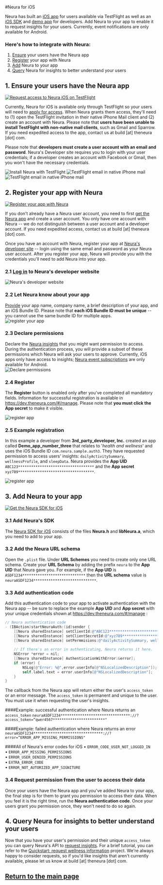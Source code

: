 #Neura for iOS

Neura has built an [iOS app](https://github.com/NeuraLabs/Neura_documentation/blob/master/text/SDK_iOS.md#1-ensure-your-users-have-the-neura-app) for users  available via TestFlight as well as an [iOS SDK](https://github.com/NeuraLabs/Neura_documentation/blob/master/resources/NeuraSDKiOS.zip?raw=true) and [demo app](https://github.com/NeuraLabs/Neura_documentation/blob/master/resources/NeuraiOSDemoSourceCode.zip?raw=true) for developers.  Add Neura to your app to enable it to request insights for your users.  Currently, event notifications are only available for Android. 

### Here's how to integrate with Neura:  
  1. [Ensure](https://github.com/NeuraLabs/Neura_documentation/blob/master/text/SDK_iOS.md#1-ensure-your-users-have-the-neura-app) your users have the Neura app  
  2. [Register](https://github.com/NeuraLabs/Neura_documentation/blob/master/text/SDK_iOS.md#2-register-your-app-with-neura) your app with Neura  
  3. [Add](https://github.com/NeuraLabs/Neura_documentation/blob/master/text/SDK_iOS.md#3-add-neura-to-your-app) Neura to your app  
  4. [Query](https://github.com/NeuraLabs/Neura_documentation/blob/master/text/SDK_iOS.md#4-query-neura-for-insights-to-better-understand-your-users) Neura for insights to better understand your users  

##  1. Ensure your users have the Neura app  
[![Request access to Neura iOS on TestFlight](https://github.com/NeuraLabs/Neura_documentation/blob/master/resources/buttonRequestAccessiOS.png)](https://theneura.prefinery.com/betas/4631/testers/new?display=inline&version=2)

Currently, Neura for iOS is available only through TestFlight so your users will need to [apply for access](https://theneura.prefinery.com/betas/4631/testers/new?display=inline&version=2).  When Neura grants them access, they'll need to (1) open the TestFlight invitation in their native iPhone Mail client and (2) create an account with Neura.  Please note that **users have been unable to install TestFlight with non-native mail clients**, such as Gmail and Sparrow.  If you need expedited access to the app, contact us at build [at] theneura [dot] com.

Please note that **developers must create a user account with an email and password**. Neura's Developer site requires you to login with your user credentials; if a developer creates an account with Facebook or Gmail, then you won't have the necessary credentials.
    
![Install Neura with TestFlight](https://github.com/NeuraLabs/Neura_documentation/blob/master/resources/HowToGetNeuraAppiOSFramed.png) ![TestFlight email in native iPhone mail](https://github.com/NeuraLabs/Neura_documentation/blob/master/resources/TestFlightIniPhoneMailFramed.png) ![TestFlight email in native iPhone mail](https://github.com/NeuraLabs/Neura_documentation/blob/master/resources/CreateNeuraAccountFramed.png)  

##  2. Register your app with Neura  
[![Register your app with Neura](https://github.com/NeuraLabs/Neura_documentation/blob/master/resources/buttonRegisterApp.png)](https://dev.theneura.com)  

If you don't already have a Neura user account, you need to first [get the Neura app](https://theneura.prefinery.com/betas/4631/testers/new?display=inline&version=2) and create a user account.  You only have one account with Neura -- we do not distinguish between a user account and a developer account.  If you need expedited access, contact us at build [at] theneura [dot] com.  

Once you have an account with Neura, register your app at [Neura's developer site](https://dev.theneura.com) -- login using the same email and password as your Neura user account.  After you register your app, Neura will provide you with the credentials you'll need to add Neura into your app.      

### 2.1 [Log in](https://dev.theneura.com) to Neura's developer website

![Neura's developer website](https://github.com/NeuraLabs/Neura_documentation/blob/master/resources/NeuraDevSite.png)  

### 2.2 Let Neura know about your app
[Provide](https://dev.theneura.com/#/register) your app name, company name, a brief description of your app, and an iOS Bundle ID.  Please note that **each iOS Bundle ID must be unique** -- you cannot use the same bundle ID for multiple apps.  
![register your app](https://github.com/NeuraLabs/Neura_documentation/blob/master/resources/Registration_page_top_iOS.png)

### 2.3 Declare permissions 
Declare the [Neura insights](https://github.com/NeuraLabs/Neura_documentation/blob/master/text/pull.md) that you might want permission to access.  During the authentication process, you will provide a subset of these permissions which Neura will ask your users to approve.  Currently, iOS apps only have access to insights; [Neura event subscriptions](https://github.com/NeuraLabs/Neura_documentation/blob/master/text/push.md) are only available for Android.  
![Declare permissions](https://github.com/NeuraLabs/Neura_documentation/blob/master/resources/Registration_page_middle_permissions.png)

### 2.4 Register
The **Register** button is enabled only after you've completed all mandatory fields.  Information for successful registration is available in https://dev.theneura.com/#/manage. Please note that **you must click the App secret** to make it visible.  

![register app](https://github.com/NeuraLabs/Neura_documentation/blob/master/resources/Registration_page_bottom.png)

### 2.5 Example registration
In this example a developer from **3rd_party_developer, Inc.** created an app called **Demo_app_number_three** that relates to '*health and wellness*' and uses the iOS Bundle ID `com.neura.sample.auth3`. They have requested permission to access users' insights: `dailyActivitySummary`, `wellnessProfile`, and `sleepData`. Neura provides the **App UID** `ABC123***********************************` and the **App secret** `xyz789***********************************`.    

![register app](https://github.com/NeuraLabs/Neura_documentation/blob/master/resources/ExampleAppRegistrationiOS.png)

##  3. Add Neura to your app 

[![Get the Neura SDK for iOS](https://github.com/NeuraLabs/Neura_documentation/blob/master/resources/buttonGetSDKiOS.png)](https://github.com/NeuraLabs/Neura_documentation/blob/master/resources/NeuraSDKiOS.zip?raw=true)  

### 3.1 Add Neura's SDK 
The [Neura SDK for iOS](https://github.com/NeuraLabs/Neura_documentation/blob/master/resources/NeuraSDKiOS.zip?raw=true) consists of the files **Neura.h** and **libNeura.a**, which you need to add to your app.  

### 3.2 Add the Neura URL schema
Open the `.plist` file. Under **URL Schemes** you need to create only one URL schema. Create your **URL Schema** by adding the prefix `neura` to the **App UID** that Neura gave you. For example, if the **App UID** is `ASDF1234*****************************` then the **URL schema** value is `neuraASDF1234*****************************`.  


### 3.3 Add authentication code
Add this authentication code to your app to activate authentication with the Neura app -- be sure to replace the example **App UID** and **App secret** with your unique credentials shown at https://dev.theneura.com/#/manage :
```Objective-C
// Neura authentication code
- (IBAction)startNeuraAuth:(id)sender {    
    [[Neura sharedInstance] setClientId:@"ABC123***********************************"]; // replace ABC123*********************************** with the App UID that Neura provides, shown at: https://dev.theneura.com/#/manage
    [[Neura sharedInstance] setClientSecretId:@"xyz789***********************************"]; // replace xyz789*********************************** with the App Secret that Neura provides, shown at: https://dev.theneura.com/#/manage
    [[Neura sharedInstance] setPermmisions:@"dailyActivitySummary, wellnessProfile,sleepData"]; //replace with the specific premissions you requested, shown at: https://dev.theneura.com/#/manage 
    
    // If there's an error in authenticating, Neura returns it here.
    NSError *error = nil;
    [[Neura sharedInstance] AuthenticationWithError:&error];
    if (error) {
        NSLog(@"Error: %@",error.userInfo[@"NSLocalizedDescription"]);
        self.label.text = error.userInfo[@"NSLocalizedDescription"];
    }
}
```

The callback from the Neura app will return either the user's `access_token` or an error message. The `access_token` is permanent and unique to the user. You must use it when requesting the user's insights. 

####Example: successful authentication where Neura returns an `access_token`
`neuraASDF1234********************************://?access_token=“qwer4567************************"`  

####Example: failed authentication where Neura returns an error 
`neuraASDF1234********************************://?error=“ERROR_APP_MISSING_PERMISSIONS"`

####All of Neura's error codes for iOS
•	`ERROR_CODE_USER_NOT_LOGGED_IN`    
•	`ERROR_APP_MISSING_PERMISSIONS`  
•	`ERROR_USER_DENIED_PERMISSIONS`  
•	`EXTRA_ERROR_CODE`  
•	`ERROR_NOT_AUTORIZED_APP_SIGNITURE`  

### 3.4 Request permission from the user to access their data
Once your users have the Neura app and you've added Neura to your app, the final step is for them to grant you permission to access their data.  When you feel it is the right time, run the **Neura authentication code**.  Once your users grant you permission once, they won't need to do so again. 


##  4. Query Neura for insights to better understand your users  

Now that you have your user's permission and their unique `access_token` you can query Neura's API to [request insights](https://github.com/NeuraLabs/Neura_documentation/blob/master/text/pull.md).  For a brief tutorial, you can refer to the [Quickstart: request wellness information](https://github.com/NeuraLabs/Neura_documentation/blob/master/text/quickstartPull.md) project. We're always happy to consider requests, so if you'd like insights that aren't currently available, please let us know at build [at] theneura [dot] com. 

## [Return to the main page](https://github.com/NeuraLabs/Neura_documentation#build-with-neura)
